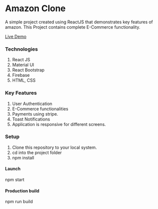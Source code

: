# Amazon Clone

A simple project created using ReactJS that demonstrates key features of amazon. This Project contains complete E-Commerce functionality.

[Live Demo](https://clone-54305.web.app)

### Technologies

1. React JS
2. Material UI
3. React Bootstrap
4. Firebase
5. HTML, CSS

### Key Features

1. User Authentication
2. E-Commerce functionalities
3. Payments using stripe.
4. Toast Notifications
5. Application is responsive for different screens.

### Setup

1. Clone this repository to your local system.
2. cd into the project folder
3. npm install

#### Launch

npm start

#### Production build

npm run build
